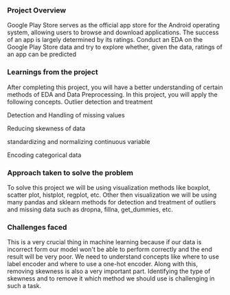 ### Project Overview

 Google Play Store serves as the official app store for the Android operating system, allowing users to browse and download applications. The success of an app is largely determined by its ratings. Conduct an EDA on the Google Play Store data and try to explore whether, given the data, ratings of an app can be predicted


### Learnings from the project

 After completing this project, you will have a better understanding of certain methods of EDA and Data Preprocessing. In this project, you will apply the following concepts.
Outlier detection and treatment

Detection and Handling of missing values

Reducing skewness of data

standardizing and normalizing continuous variable

Encoding categorical data


### Approach taken to solve the problem

 To solve this project we will be using visualization methods like boxplot, scatter plot, histplot, regplot, etc. Other then visualization we will be using many pandas and sklearn methods for detection and treatment of outliers and missing data such as dropna, fillna, get_dummies, etc.


### Challenges faced

 This is a very crucial thing in machine learning because if our data is incorrect form our model won't be able to perform correctly and the end result will be very poor. We need to understand concepts like where to use label encoder and where to use a one-hot encoder. Along with this, removing skewness is also a very important part. Identifying the type of skewness and to remove it which method we should use is challenging in such a task.


